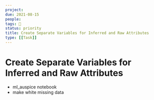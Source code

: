 ```yaml
---
project:
due: 2021-08-15
people:
tags: 🧨
status: priority
title: Create Separate Variables for Inferred and Raw Attributes
type: [[Task]]
---
```


# Create Separate Variables for Inferred and Raw Attributes

- ml_auspice notebook
- make white missing data